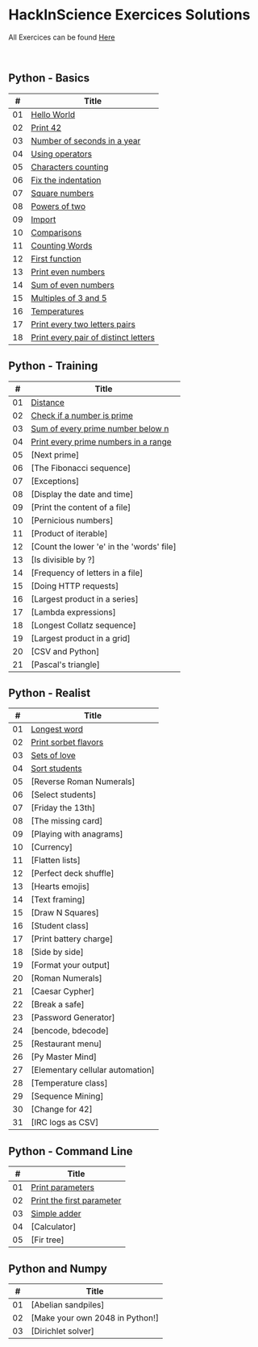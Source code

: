 # HackInScience Exercices Solutions

All Exercices can be found [Here](https://www.hackinscience.org/exercises/)

<br />

## Python - Basics
| # |    Title    |
|---| ----------- |
|01| [Hello World](./Solutions/Python_Basics/01HelloWorld.py) 
|02| [Print 42](./Solutions/Python_Basics/02Print42.py) 
|03| [Number of seconds in a year](./Solutions/Python_Basics/03NumberOfSecondsYear.py) 
|04| [Using operators](./Solutions/Python_Basics/04UsingOperators.py) 
|05| [Characters counting](./Solutions/Python_Basics/05CharacterCounting.py) 
|06| [Fix the indentation](./Solutions/Python_Basics/06FixTheIdentation.py) 
|07| [Square numbers](./Solutions/Python_Basics/07SquareNumbers.py) 
|08| [Powers of two](./Solutions/Python_Basics/08PowersOfTwo.py) 
|09| [Import](./Solutions/Python_Basics/09Import.py) 
|10| [Comparisons](./Solutions/Python_Basics/10Comparisons.py) 
|11| [Counting Words](./Solutions/Python_Basics/11CountingWords.py) 
|12| [First function](./Solutions/Python_Basics/12FirstFunction.py) 
|13| [Print even numbers](./Solutions/Python_Basics/13PrintEvenNumbers.py) 
|14| [Sum of even numbers](./Solutions/Python_Basics/14SumOfEvenNumbers.py) 
|15| [Multiples of 3 and 5](./Solutions/Python_Basics/15Multiples3And5.py) 
|16| [Temperatures](./Solutions/Python_Basics/16Temperatures.py) 
|17| [Print every two letters pairs](./Solutions/Python_Basics/17PrintEveryPair.py) 
|18| [Print every pair of distinct letters](./Solutions/Python_Basics/18PrintEveryPairDistinct.py) 



## Python - Training
| # |    Title    |
|---| ----------- |
|01| [Distance](./Solutions/Python_Training/01Distance.py) 
|02| [Check if a number is prime](./Solutions/Python_Training/02PrimeNumbers.py) 
|03| [Sum of every prime number below n](./Solutions/Python_Training/03SumPrime.py) 
|04| [Print every prime numbers in a range](./Solutions/Python_Training/04PrimeRange.py) 
|05| [Next prime]
|06| [The Fibonacci sequence]
|07| [Exceptions]
|08| [Display the date and time]
|09| [Print the content of a file]
|10| [Pernicious numbers]
|11| [Product of iterable]
|12| [Count the lower 'e' in the 'words' file]
|13| [Is divisible by ?]
|14| [Frequency of letters in a file]
|15| [Doing HTTP requests]
|16| [Largest product in a series]
|17| [Lambda expressions]
|18| [Longest Collatz sequence]
|19| [Largest product in a grid]
|20| [CSV and Python]
|21| [Pascal's triangle]



## Python - Realist
| # |    Title    |
|---| ----------- |
|01| [Longest word](./Solutions/Python_Realist/01LongestWord.py) 
|02| [Print sorbet flavors](./Solutions/Python_Realist/02Sorbet.py) 
|03| [Sets of love](./Solutions/Python_Realist/03SetsOfLove.py) 
|04| [Sort students](./Solutions/Python_Realist/04SortStudents.py) 
|05| [Reverse Roman Numerals]
|06| [Select students]
|07| [Friday the 13th]
|08| [The missing card]
|09| [Playing with anagrams]
|10| [Currency]
|11| [Flatten lists]
|12| [Perfect deck shuffle]
|13| [Hearts emojis]
|14| [Text framing]
|15| [Draw N Squares]
|16| [Student class]
|17| [Print battery charge]
|18| [Side by side]
|19| [Format your output]
|20| [Roman Numerals]
|21| [Caesar Cypher]
|22| [Break a safe]
|23| [Password Generator]
|24| [bencode, bdecode]
|25| [Restaurant menu]
|26| [Py Master Mind]
|27| [Elementary cellular automation]
|28| [Temperature class]
|29| [Sequence Mining]
|30| [Change for 42]
|31| [IRC logs as CSV]



## Python - Command Line
| # |    Title    |
|---| ----------- |
|01| [Print parameters](./Solutions/Python_CMD/01PrintParameters.py) 
|02| [Print the first parameter](./Solutions/Python_CMD/02PrintTheFirstParameter.py) 
|03| [Simple adder](./Solutions/Python_CMD/03SimpleAdder.py) 
|04| [Calculator]
|05| [Fir tree]



## Python and Numpy
| # |    Title    |
|---| ----------- |
|01| [Abelian sandpiles]
|02| [Make your own 2048 in Python!]
|03| [Dirichlet solver]

